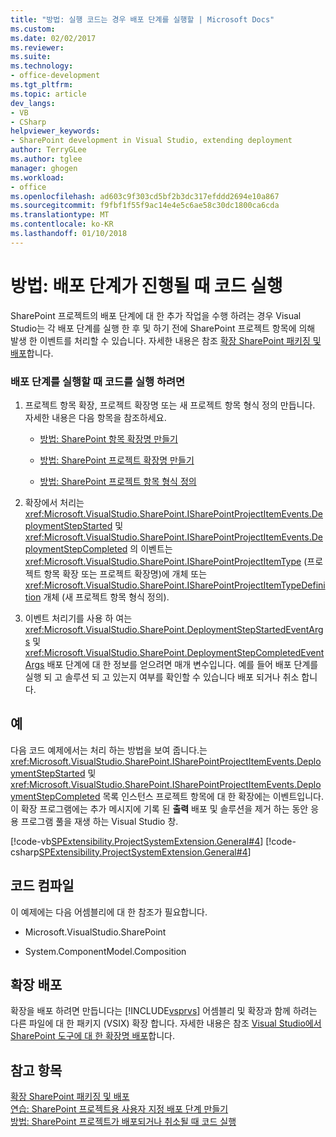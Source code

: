 ```yaml
---
title: "방법: 실행 코드는 경우 배포 단계를 실행할 | Microsoft Docs"
ms.custom: 
ms.date: 02/02/2017
ms.reviewer: 
ms.suite: 
ms.technology:
- office-development
ms.tgt_pltfrm: 
ms.topic: article
dev_langs:
- VB
- CSharp
helpviewer_keywords:
- SharePoint development in Visual Studio, extending deployment
author: TerryGLee
ms.author: tglee
manager: ghogen
ms.workload:
- office
ms.openlocfilehash: ad603c9f303cd5bf2b3dc317efddd2694e10a867
ms.sourcegitcommit: f9fbf1f55f9ac14e4e5c6ae58c30dc1800ca6cda
ms.translationtype: MT
ms.contentlocale: ko-KR
ms.lasthandoff: 01/10/2018
---
```

# <a name="how-to-run-code-when-deployment-steps-are-executed"></a>방법: 배포 단계가 진행될 때 코드 실행
  SharePoint 프로젝트의 배포 단계에 대 한 추가 작업을 수행 하려는 경우 Visual Studio는 각 배포 단계를 실행 한 후 및 하기 전에 SharePoint 프로젝트 항목에 의해 발생 한 이벤트를 처리할 수 있습니다. 자세한 내용은 참조 [확장 SharePoint 패키징 및 배포](../sharepoint/extending-sharepoint-packaging-and-deployment.md)합니다.  
  
### <a name="to-run-code-when-deployment-steps-are-executed"></a>배포 단계를 실행할 때 코드를 실행 하려면  
  
1.  프로젝트 항목 확장, 프로젝트 확장명 또는 새 프로젝트 항목 형식 정의 만듭니다. 자세한 내용은 다음 항목을 참조하세요.  
  
    -   [방법: SharePoint 항목 확장명 만들기](../sharepoint/how-to-create-a-sharepoint-project-item-extension.md)  
  
    -   [방법: SharePoint 프로젝트 확장명 만들기](../sharepoint/how-to-create-a-sharepoint-project-extension.md)  
  
    -   [방법: SharePoint 프로젝트 항목 형식 정의](../sharepoint/how-to-define-a-sharepoint-project-item-type.md)  
  
2.  확장에서 처리는 <xref:Microsoft.VisualStudio.SharePoint.ISharePointProjectItemEvents.DeploymentStepStarted> 및 <xref:Microsoft.VisualStudio.SharePoint.ISharePointProjectItemEvents.DeploymentStepCompleted> 의 이벤트는 <xref:Microsoft.VisualStudio.SharePoint.ISharePointProjectItemType> (프로젝트 항목 확장 또는 프로젝트 확장명)에 개체 또는 <xref:Microsoft.VisualStudio.SharePoint.ISharePointProjectItemTypeDefinition> 개체 (새 프로젝트 항목 형식 정의).  
  
3.  이벤트 처리기를 사용 하 여는 <xref:Microsoft.VisualStudio.SharePoint.DeploymentStepStartedEventArgs> 및 <xref:Microsoft.VisualStudio.SharePoint.DeploymentStepCompletedEventArgs> 배포 단계에 대 한 정보를 얻으려면 매개 변수입니다. 예를 들어 배포 단계를 실행 되 고 솔루션 되 고 있는지 여부를 확인할 수 있습니다 배포 되거나 취소 합니다.  
  
## <a name="example"></a>예  
 다음 코드 예제에서는 처리 하는 방법을 보여 줍니다.는 <xref:Microsoft.VisualStudio.SharePoint.ISharePointProjectItemEvents.DeploymentStepStarted> 및 <xref:Microsoft.VisualStudio.SharePoint.ISharePointProjectItemEvents.DeploymentStepCompleted> 목록 인스턴스 프로젝트 항목에 대 한 확장에는 이벤트입니다. 이 확장 프로그램에는 추가 메시지에 기록 된 **출력** 배포 및 솔루션을 제거 하는 동안 응용 프로그램 풀을 재생 하는 Visual Studio 창.  
  
 [!code-vb[SPExtensibility.ProjectSystemExtension.General#4](../sharepoint/codesnippet/VisualBasic/projectsystemexamples/extension/handledeploymentstepevents.vb#4)]
 [!code-csharp[SPExtensibility.ProjectSystemExtension.General#4](../sharepoint/codesnippet/CSharp/projectsystemexamples/extension/handledeploymentstepevents.cs#4)]  
  
## <a name="compiling-the-code"></a>코드 컴파일  
 이 예제에는 다음 어셈블리에 대 한 참조가 필요합니다.  
  
-   Microsoft.VisualStudio.SharePoint  
  
-   System.ComponentModel.Composition  
  
## <a name="deploying-the-extension"></a>확장 배포  
 확장을 배포 하려면 만듭니다는 [!INCLUDE[vsprvs](../sharepoint/includes/vsprvs-md.md)] 어셈블리 및 확장과 함께 하려는 다른 파일에 대 한 패키지 (VSIX) 확장 합니다. 자세한 내용은 참조 [Visual Studio에서 SharePoint 도구에 대 한 확장명 배포](../sharepoint/deploying-extensions-for-the-sharepoint-tools-in-visual-studio.md)합니다.  
  
## <a name="see-also"></a>참고 항목  
 [확장 SharePoint 패키징 및 배포](../sharepoint/extending-sharepoint-packaging-and-deployment.md)   
 [연습: SharePoint 프로젝트용 사용자 지정 배포 단계 만들기](../sharepoint/walkthrough-creating-a-custom-deployment-step-for-sharepoint-projects.md)   
 [방법: SharePoint 프로젝트가 배포되거나 취소될 때 코드 실행](../sharepoint/how-to-run-code-when-a-sharepoint-project-is-deployed-or-retracted.md)  
  
  